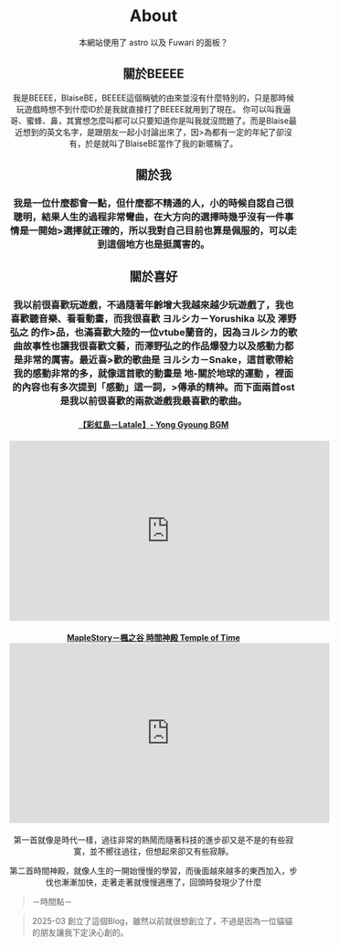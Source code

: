 # <center>About</center>

<center> 本網站使用了 astro 以及 Fuwari 的面板？

## 關於BEEEE

我是BEEEE，BlaiseBE，BEEEE這個稱號的由來並沒有什麼特別的，只是那時候玩遊戲時想不到什麼ID於是我就直接打了BEEEE就用到了現在。
你可以叫我逼哥、蜜蜂、鼻，其實想怎麼叫都可以只要知道你是叫我就沒問題了。而是Blaise最近想到的英文名字，是跟朋友一起小討論出來了，因>為都有一定的年紀了卻沒有，於是就叫了BlaiseBE當作了我的新暱稱了。

## 關於我

### 我是一位什麼都會一點，但什麼都不精通的人，小的時候自認自己很聰明，結果人生的過程非常彎曲，在大方向的選擇時幾乎沒有一件事情是一開始>選擇就正確的，所以我對自己目前也算是佩服的，可以走到這個地方也是挺厲害的。

## 關於喜好
### 我以前很喜歡玩遊戲，不過隨著年齡增大我越來越少玩遊戲了，我也喜歡聽音樂、看看動畫，而我很喜歡 ヨルシカ－Yorushika 以及 澤野弘之 的作>品，也滿喜歡大陸的一位vtube蘭音的，因為ヨルシカ的歌曲故事性也讓我很喜歡文藝，而澤野弘之的作品爆發力以及感動力都是非常的厲害。最近喜>歡的歌曲是 ヨルシカ－Snake，這首歌帶給我的感動非常的多，就像這首歌的動畫是 地-關於地球的運動 ，裡面的內容也有多次提到「感動」這一詞，>傳承的精神。而下面兩首ost是我以前很喜歡的兩款遊戲我最喜歡的歌曲。

#### [【彩虹島－Latale】- Yong Gyoung BGM](https://youtu.be/a5-doFso9eA) 
<iframe width="560" height="315" src="https://www.youtube.com/embed/a5-doFso9eA" frameborder="0" allow="accelerometer; autoplay; encrypted-media; gyroscope; picture-in-picture" allowfullscreen></iframe>

 #### [MapleStory－楓之谷 時間神殿 Temple of Time](https://www.youtube.com/embed/uz1ofi-h9t4)<iframe width="560" height="315" src="https://www.youtube.com/embed/uz1ofi-h9t4" frameborder="0" allow="accelerometer; autoplay; encrypted-media; gyroscope; picture-in-picture" allowfullscreen></iframe>


第一首就像是時代一樣，過往非常的熱鬧而隨著科技的進步卻又是不是的有些寂寞，並不嚮往過往，但想起來卻又有些寂靜。

第二首時間神殿，就像人生的一開始慢慢的學習，而後面越來越多的東西加入，步伐也漸漸加快，走著走著就慢慢適應了，回頭時發現少了什麼

</center>

>－時間點－



>2025-03 創立了這個Blog，雖然以前就很想創立了，不過是因為一位貓貓的朋友讓我下定決心創的。

